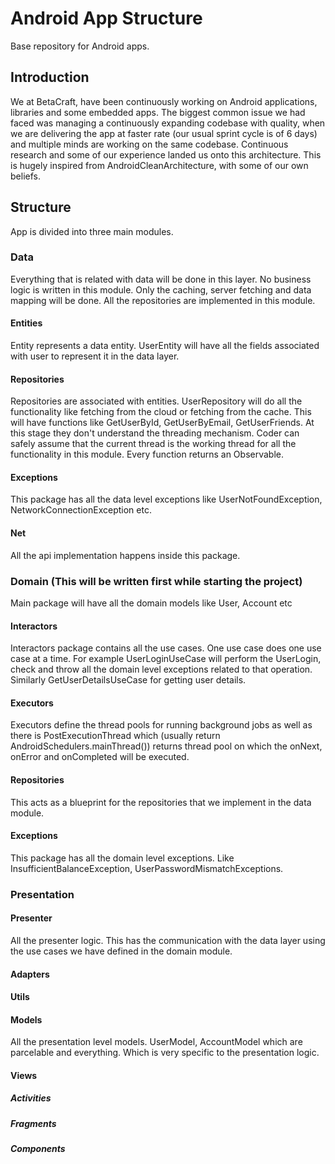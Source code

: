 # Android App Structure

Base repository for Android apps.

## Introduction

We at BetaCraft, have been continuously working on Android applications, libraries and some
embedded apps. The biggest common issue we had faced was managing a continuously expanding
codebase with quality, when we are delivering the app at faster rate (our usual sprint cycle is
of 6 days) and multiple minds are working on the same codebase. Continuous research and some of
our experience landed us onto this architecture. This is hugely inspired from
AndroidCleanArchitecture, with some of our own beliefs.


## Structure

App is divided into three main modules.

### Data

Everything that is related with data will be done in this layer. No business logic is written in
 this module. Only the caching, server fetching and data mapping will be done. All the
 repositories are implemented in this module.

#### Entities
Entity represents a data entity. UserEntity will have all the fields associated with user to
represent it in the data layer.

#### Repositories
Repositories are associated with entities. UserRepository will do all the functionality like
fetching from the cloud or fetching from the cache. This will have functions like GetUserById,
GetUserByEmail, GetUserFriends. At this stage they don't understand the threading mechanism.
Coder can safely assume that the current thread is the working thread for all the functionality
in this module. Every function returns an Observable.

#### Exceptions
This package has all the data level exceptions like UserNotFoundException,
NetworkConnectionException etc.

#### Net
All the api implementation happens inside this package.

### Domain (This will be written first while starting the project)

Main package will have all the domain models like User, Account etc

#### Interactors
Interactors package contains all the use cases. One use case does one use case at a time. For
example UserLoginUseCase will perform the UserLogin, check and throw all the domain level
exceptions related to that operation. Similarly GetUserDetailsUseCase for getting user details.

#### Executors
Executors define the thread pools for running background jobs as well as there is
PostExecutionThread which (usually return AndroidSchedulers.mainThread()) returns thread pool on
which the onNext, onError and onCompleted will be executed.

#### Repositories
This acts as a blueprint for the repositories that we implement in the data module.

#### Exceptions
This package has all the domain level exceptions. Like InsufficientBalanceException,
UserPasswordMismatchExceptions.


### Presentation

#### Presenter
All the presenter logic. This has the communication with the data layer using the use cases we
have defined in the domain module.
#### Adapters
#### Utils
#### Models
All the presentation level models. UserModel, AccountModel which are parcelable and everything.
Which is very specific to the presentation logic.
#### Views
##### Activities
##### Fragments
##### Components

